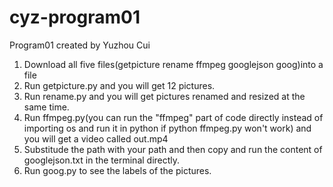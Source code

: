 # cyz-program01
Program01 created by Yuzhou Cui

1. Download all five files(getpicture rename ffmpeg googlejson goog)into a file
2. Run getpicture.py and you will get 12 pictures.
3. Run rename.py and you will get pictures renamed and resized at the same time.
4. Run ffmpeg.py(you can run the "ffmpeg" part of code directly instead of importing os and run it in python if python ffmpeg.py won't work) and you will get a video called out.mp4
5. Substitude the path with your path and then copy and run the content of googlejson.txt in the terminal directly.
6. Run goog.py to see the labels of the pictures.
